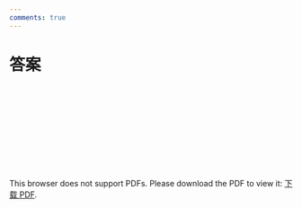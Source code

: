 ```yaml
---
comments: true
---
```

# 答案

<object data="https://eanyang7.github.io/Probability-and-Statistics/assets/3/answers.pdf" type="application/pdf" width="700px" height="700px">
    <embed src="https://eanyang7.github.io/Probability-and-Statistics/assets/3/answers.pdf">
        <p>This browser does not support PDFs. Please download the PDF to view it: <a href="https://eanyang7.github.io/Probability-and-Statistics/assets/3/answers.pdf">下载 PDF</a>.</p>
    </embed>
</object>